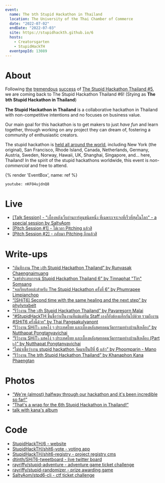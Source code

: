 ```yaml
---
event:
  name: The ៦th Stupid Hackathon in Thailand
  location: The University of the Thai Chamber of Commerce
  date: "2022-07-02"
  endDate: "2022-07-03"
  site: https://stupidhackth.github.io/6
  hosts:
    - Creatorsgarten
    - StupidHackTH
  eventpopId: 13089
---
```


# About

Following [the](https://www.facebook.com/guide.pnx/posts/pfbid02BkDoQvm3pfErFhMyvQVKmmFCGr5CcAcipoW8vdkVSCMvAuST8MFwkZjGRoyHkTGel) [tremendous](https://www.facebook.com/MikkiPastel/posts/pfbid02DBWvc3Q9acNkNgK8gvp1UJ1pW5Ck5ey3MMS46aDDYK8WnBbH7Czh8Zf1JtwdDeHl) [success](https://www.facebook.com/dtinth/posts/pfbid0RuhauP8rcE44h9MeejwuXuUSNNsaGcNM8mS8sbY1xG6dDBR1ccHCy1oNRSDGLLksl) of [The Stupid Hackathon Thailand #5](sht5), we are coming back to The Stupid Hackathon Thailand #6! (Stying as **The ៦th Stupid Hackathon in Thailand**)

**The Stupid Hackathon in Thailand** is a collaborative hackathon in Thailand with non-competitive intentions and no focuses on business value.

Our main goal for this hackathon is to get makers to just _have fun_ and learn together, through working on any project they can dream of, fostering a community of enthusiastic creators.

The stupid hackathon is [held all around the world](https://gist.github.com/cheeaun/c3fe6cbb11aef1e146a3474dccf63b87), including New York (the original), San Francisco, Rhode Island, Canada, Netherlands, Germany, Austria, Sweden, Norway, Hawaii, UK, Shanghai, Singapore, and… here, Thailand! In the spirit of the stupid hackathons worldwide, this event is _non-commercial_ and free to attend.

{% render 'EventBox', name: ref %}

`youtube: nKFO4ujdnQ8`

# Live

- [[Talk Session] - "เบื้องหลังเว็บอ่านการ์ตูนชนิดหนึ่ง ที่เฉพาะเจาะจงที่เร็วที่สุดในโลก" - a special session by SaltyAom](https://www.facebook.com/watch/live/?ref=watch_permalink&v=697408548021745)
- [[Pitch Session #1] - ได้เวลา Pitching แล้วสิ](https://www.facebook.com/watch/live/?ref=watch_permalink&v=753821805747854)
- [[Pitch Session #2] - กลับมา Pitching อีกแล้วสิ](https://www.facebook.com/watch/live/?ref=watch_permalink&v=2202840639881996)

# Write-ups

- [“บันทึกงาน The ๖th Stupid Hackathon Thailand” by Runyasak Chaengnaimuang](https://www.facebook.com/runyasak.awesome/posts/pfbid02kRaNUX1phcn8bdPga398fF1YQFGk1noKUqXvZX2ihVEtdeKGXYR3Fo76s5E3yfN3l?_rdc=1&_rdr)
- [“แชร์ประสบการณ์ Stupid Hackathon Thailand 6” by Tinnaphat "Tin" Somsang](https://tinarskii.medium.com/แชร์ประสบการณ์-stupid-hackathon-thailand-6-c122a540638c)
- [“จบเรียบร้อยล่ะสำหรับ The Stupid Hackathon ครั้งที่ 6” by Phumrapee Limpianchop](https://www.facebook.com/rayriffy/posts/pfbid02Tgonj1BARWDZ34N5W7y4AJAZezpfZy1zq5FuubNL1ZKyb6BEggXW9o9Qa73dWKCRl?_rdc=1&_rdr)
- [“[SHiT6] Second time with the same healing and the next step” by phylynxbelt](https://phylynxbelt.medium.com/shit6-second-time-with-the-same-healing-and-the-next-step-faba6deee0aa)
- [“รีวิวงาน The ๖th Stupid Hackathon Thailand” by Pavaresorn Malai]("https://www.facebook.com/varkaria/posts/pfbid0ZQ9pVbDkCzCKA5hiiiCyaQwGojoCjwDikj7xfkqjXS3bPcJPkFsWy2E5avvhk95Ml)
- [“#StupidHackTH ขึ้นชื่อว่าเป็นงานที่แม้แต่ทีม Staff เองก็ยังต้องแฮ็กกันไปด้วย รวมถึงงาน #SHiT6 ครั้งนี้ด้วย” by Thai Pangsakulyanont](https://www.facebook.com/dtinth/posts/pfbid02RfBtsxxzQmATueLT35t7a8sjKZjR2rtFva32X7mi8yZCzZ8QkCnLBixuJahqVDo3l)
- [“รีวิวงาน SHiT๖ แฮคโง่ ๆ ประเทศไทย และเบื้องหลังสดุยอดนวัตกรรมอย่างบ้านสีเหลือง” by Nutthapat Pongtanyavichai](https://medium.com/@leomotors/รีวิวงาน-shit๖-แฮคโง่-ๆ-ประเทศไทย-และเบื้องหลังสดุยอดนวัตกรรมอย่างบ้านสีเหลือง-672061c8e5a1)
- [“รีวิวงาน SHiT๖ แฮคโง่ ๆ ประเทศไทย และเบื้องหลังสุดยอดนวัตกรรมอย่างบ้านสีเหลือง (Part ๒)” by Nutthapat Pongtanyavichai](https://medium.com/@leomotors/รีวิวงาน-shit๖-แฮคโง่-ๆ-ประเทศไทย-และเบื้องหลังสุดยอดนวัตกรรมอย่างบ้านสีเหลือง-part-๒-c2515194699b)
- [“ไม่น่าเชื่อว่างาน stupid hackathon จัดมาเป็นปีที่ 6 แล้ว” by Phoomparin - Mano](https://www.facebook.com/phoomparin.mano/posts/pfbid026mA3vTj2yHxYm6JSJPBfPGPP5tFXRS2VihSCuoFdQRYKETtnFZYRt3vUVH2RXfMjl?_rdc=1&_rdr)
- [“รีวิวงาน The ៦th Stupid Hackathon Thailand” by Khanaphon Kana Phaengtan](https://blog.0002011.xyz/2022-07-04-shit6-summary)

# Photos

- [“We're (almost) halfway through our hackathon and it's been incredible so far!”](https://www.facebook.com/creatorsgarten/posts/pfbid0zxF7QU1QnwU22VPb6guwUQU3TYiLcrp1L6XHAKchcXV56TZkRZsknDjmgg26b1r7l)
- [“That's a wrap for the 6th Stupid Hackathon in Thailand!”](https://www.facebook.com/creatorsgarten/posts/pfbid0a43qCPPk2r4kcPRbT5bTa4vQTRARckqXZqhGBzLa1JBMnMz6rCJiEd6cPewkSVcFl)
- [talk with kana's album](https://www.facebook.com/media/set/?vanity=talkwithkana&set=a.174657275026186)

# Code

- [StupidHackTH/6 - website](https://github.com/stupidhackth/6)
- [StupidHackTH/shit6-vote - voting app](https://github.com/StupidHackTH/shit6-vote)
- [StupidHackTH/shit6-registry - project registry cms](https://github.com/StupidHackTH/shit6-registry)
- [dtinth/SHiT6-tweetboard - live twitter board](https://github.com/dtinth/SHiT6-tweetboard)
- [rayriffy/stupid-adventure - adventure game ticket challenge](https://github.com/rayriffy/stupid-adventure)
- [rayriffy/stupid-randomizer - prize awarding game](https://github.com/rayriffy/stupid-randomizer)
- [SaltyAom/stpd6-cli - ctf ticket challenge](https://github.com/SaltyAom/stpd6-cli)
